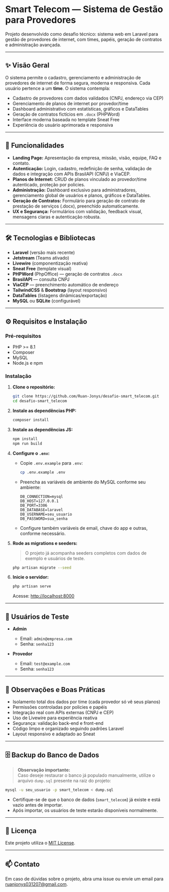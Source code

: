 # Smart Telecom — Sistema de Gestão para Provedores

Projeto desenvolvido como desafio técnico: sistema web em Laravel para gestão de provedores de internet, com times, papéis, geração de contratos e administração avançada.

---

## ✨ Visão Geral

O sistema permite o cadastro, gerenciamento e administração de provedores de internet de forma segura, moderna e responsiva. Cada usuário pertence a um **time**. O sistema contempla:

- Cadastro de provedores com dados validados (CNPJ, endereço via CEP)
- Gerenciamento de planos de internet por provedor/time
- Dashboard administrativo com estatísticas, gráficos e DataTables
- Geração de contratos fictícios em `.docx` (PHPWord)
- Interface moderna baseada no template Sneat Free
- Experiência do usuário aprimorada e responsiva

---

## 🚀 Funcionalidades

- **Landing Page:** Apresentação da empresa, missão, visão, equipe, FAQ e contato.
- **Autenticação:** Login, cadastro, redefinição de senha, validação de dados e integração com APIs BrasilAPI (CNPJ) e ViaCEP.
- **Planos de Internet:** CRUD de planos vinculado ao provedor/time autenticado, proteção por policies.
- **Administração:** Dashboard exclusivo para administradores, gerenciamento global de usuários e planos, gráficos e DataTables.
- **Geração de Contratos:** Formulário para geração de contrato de prestação de serviços (.docx), preenchido automaticamente.
- **UX e Segurança:** Formulários com validação, feedback visual, mensagens claras e autenticação robusta.

---

## 🛠️ Tecnologias e Bibliotecas

- **Laravel** (versão mais recente)
- **Jetstream** (Teams ativado)
- **Livewire** (componentização reativa)
- **Sneat Free** (template visual)
- **PHPWord** (PhpOffice) — geração de contratos `.docx`
- **BrasilAPI** — consulta CNPJ
- **ViaCEP** — preenchimento automático de endereço
- **TailwindCSS** & **Bootstrap** (layout responsivo)
- **DataTables** (listagens dinâmicas/exportação)
- **MySQL** ou **SQLite** (configurável)

---

## ⚙️ Requisitos e Instalação

### Pré-requisitos

- PHP >= 8.1
- Composer
- MySQL
- Node.js e npm

### Instalação

1. **Clone o repositório:**
   ```bash
   git clone https://github.com/Ruan-Jonys/desafio-smart_telecom.git
   cd desafio-smart_telecom
   ```

2. **Instale as dependências PHP:**
   ```bash
   composer install
   ```

3. **Instale as dependências JS:**
   ```bash
   npm install
   npm run build
   ```

4. **Configure o `.env`:**
   - Copie `.env.example` para `.env`:
     ```bash
     cp .env.example .env
     ```
   - Preencha as variáveis de ambiente do MySQL conforme seu ambiente:
     ```
     DB_CONNECTION=mysql
     DB_HOST=127.0.0.1
     DB_PORT=3306
     DB_DATABASE=laravel
     DB_USERNAME=seu_usuario
     DB_PASSWORD=sua_senha
     ```
   - Configure também variáveis de email, chave do app e outras, conforme necessário.

5. **Rode as migrations e seeders:**
   > O projeto já acompanha seeders completos com dados de exemplo e usuários de teste.
   ```bash
   php artisan migrate --seed
   ```

6. **Inicie o servidor:**
   ```bash
   php artisan serve
   ```
   Acesse: [http://localhost:8000](http://localhost:8000)

---

## 👤 Usuários de Teste

- **Admin**
  - Email: `admin@empresa.com`
  - Senha: `senha123`

- **Provedor**
  - Email: `test@example.com`
  - Senha: `senha123`

---

## 📝 Observações e Boas Práticas

- Isolamento total dos dados por time (cada provedor só vê seus planos)
- Permissões controladas por policies e papéis
- Integração real com APIs externas (CNPJ e CEP)
- Uso de Livewire para experiência reativa
- Segurança: validação back-end e front-end
- Código limpo e organizado seguindo padrões Laravel
- Layout responsivo e adaptado ao Sneat

---

## 🗄️ Backup do Banco de Dados

> **Observação importante:**  
> Caso deseje restaurar o banco já populado manualmente, utilize o arquivo `dump.sql` presente na raiz do projeto:

```bash
mysql -u seu_usuario -p smart_telecom < dump.sql
```
- Certifique-se de que o banco de dados (`smart_telecom`) já existe e está vazio antes de importar.
- Após importar, os usuários de teste estarão disponíveis normalmente.

---

## 📄 Licença

Este projeto utiliza o [MIT License](https://opensource.org/licenses/MIT).

---

## 📫 Contato

Em caso de dúvidas sobre o projeto, abra uma issue ou envie um email para [ruanjonys031207@gmail.com](mailto:ruanjonys031207@gmail.com).
